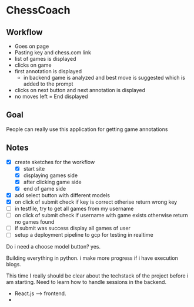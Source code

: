 # ChessCoach

## Workflow

- Goes on page
- Pasting key and chess.com link
- list of games is displayed
- clicks on game
- first annotation is displayed 
    - in backend game is analyzed and best move is suggested which is added to the prompt
- clicks on next button and next annotation is displayed
- no moves left = End displayed

## Goal 

People can really use this application for getting game annotations

## Notes

- [x] create sketches for the workflow 
    - [x] start site
    - [x] displaying games side
    - [x] after clicking game side 
    - [x] end of game side 
- [x] add select button with different models 
- [x] on click of submit check if key is correct otherise return wrong key
- [ ] in testfile, try to get all games from my username 
- [ ] on click of submit check if username with game exists otherwise return no games found
- [ ] if submit was success display all games of user  
- [ ] setup a deployment pipeline to gcp for testing in realtime 

Do i need a choose model button? yes.

Building everything in python. i make more progress if i have execution blogs.

This time I really should be clear about the techstack of the project before i am starting. Need to learn how to handle sessions in the backend.

- React.js --> frontend. 
- 